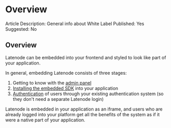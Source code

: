 # Overview

Article Description: General info about White Label
Published: Yes
Suggested: No

## Overview

Latenode can be embedded into your frontend and styled to look like part of your application.

In general, embedding Latenode consists of three stages:

1. Getting to know with the [admin panel](Administration%201eb57d45a06780a89975e7b31bfe0312.md)
2. [Installing the embedded SDK](Installing%20the%20embedded%20SDK%201b657d45a06780a8af8bca11990b981c.md) into your application
3. [Authentication](User%20Authorization%201f957d45a06780e3b21ad4867360364f.md) of users through your existing authentication system (so they don't need a separate Latenode login)

Latenode is embedded in your application as an iframe, and users who are already logged into your platform get all the benefits of the system as if it were a native part of your application.